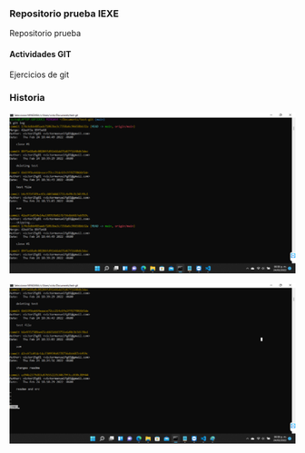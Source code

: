 ### Repositorio prueba IEXE 

Repositorio prueba 

#### Actividades GIT 

Ejercicios de git

### Historia

![Screenshot](historia-1.png)

![Screenshot](historia-2.png)